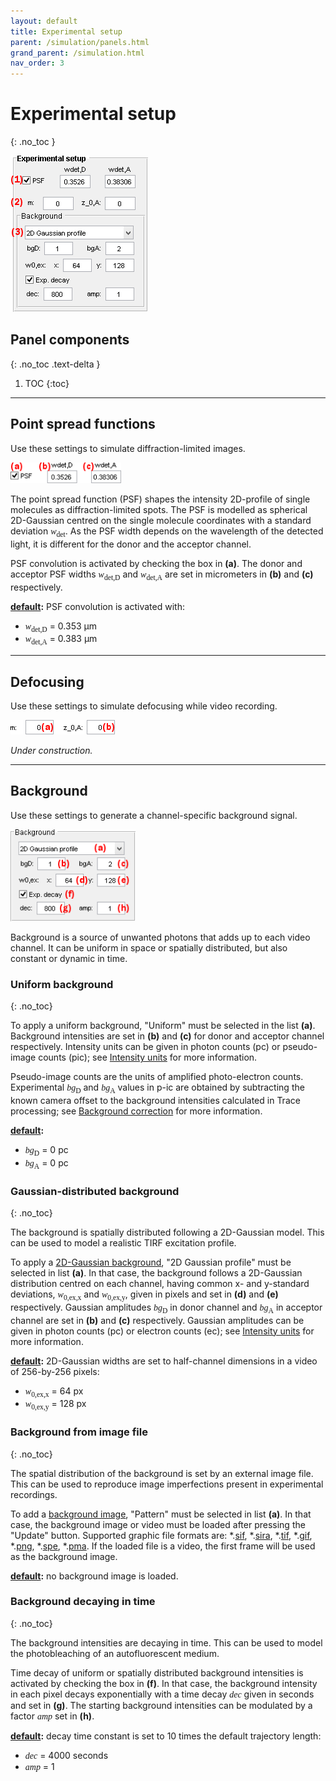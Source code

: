 ```yaml
---
layout: default
title: Experimental setup
parent: /simulation/panels.html
grand_parent: /simulation.html
nav_order: 3
---
```


# Experimental setup
{: .no_toc }

<a href="../../assets/images/gui/sim-panel-experimental-setup.png"><img src="../../assets/images/gui/sim-panel-experimental-setup.png" style="max-width: 220px;"  /></a>

## Panel components
{: .no_toc .text-delta }

1. TOC
{:toc}

---

## Point spread functions

Use these settings to simulate diffraction-limited images.

<a href="../../assets/images/gui/sim-panel-experimental-setup-psf.png"><img src="../../assets/images/gui/sim-panel-experimental-setup-psf.png" style="max-width: 177px;" /></a>

The point spread function (PSF) shapes the intensity 2D-profile of single molecules as diffraction-limited spots. 
The PSF is modelled as spherical 2D-Gaussian centred on the single molecule coordinates with a standard deviation 
<span style="font-family: Times;">*w*<sub>det</sub></span>.
As the PSF width depends on the wavelength of the detected light, it is different for the donor and the acceptor channel.

PSF convolution is activated by checking the box in **(a)**.
The donor and acceptor PSF widths 
<span style="font-family: Times;">*w*<sub>det,D</sub></span> 
and 
<span style="font-family: Times;">*w*<sub>det,A</sub></span> 
are set in micrometers in **(b)** and **(c)** respectively.

**<u>default</u>:** PSF convolution is activated with:
* <span style="font-family: Times;">*w*<sub>det,D</sub></span> = 0.353 &#956;m
* <span style="font-family: Times;">*w*<sub>det,A</sub></span> = 0.383 &#956;m

---

## Defocusing

Use these settings to simulate defocusing while video recording.

<a href="../../assets/images/gui/sim-panel-experimental-setup-defocus.png"><img src="../../assets/images/gui/sim-panel-experimental-setup-defocus.png" style="max-width: 220px;" /></a>

*Under construction.*

---

## Background

Use these settings to generate a channel-specific background signal.

<a href="../../assets/images/gui/sim-panel-experimental-setup-background.png"><img src="../../assets/images/gui/sim-panel-experimental-setup-background.png" style="max-width: 200px;" /></a>

Background is a source of unwanted photons that adds up to each video channel. 
It can be uniform in space or spatially distributed, but also constant or dynamic in time.


### Uniform background
{: .no_toc}

To apply a uniform background, "Uniform" must be selected in the list **(a)**. 
Background intensities are set in **(b)** and **(c)** for donor and acceptor channel respectively.
Intensity units can be given in photon counts (pc) or pseudo-image counts (pic); see
[Intensity units](panel-molecules.html#intensity-units) for more information.

Pseudo-image counts are the units of amplified photo-electron counts. 
Experimental 
<span style="font-family: Times;">*bg*<sub>D</sub></span> 
and 
<span style="font-family: Times;">*bg*<sub>A</sub></span> 
values in p-ic are obtained by subtracting the known camera offset to the background intensities calculated in Trace processing; see 
[Background correction](../../trace-processing/panels/panel-subimage-background-correction.html#background) for more information.

**<u>default</u>:** 
* <span style="font-family: Times;">*bg*<sub>D</sub></span> = 0 pc
* <span style="font-family: Times;">*bg*<sub>A</sub></span> = 0 pc


### Gaussian-distributed background
{: .no_toc}

The background is spatially distributed following a 2D-Gaussian model. 
This can be used to model a realistic TIRF excitation profile.

To apply a <u>2D-Gaussian background</u>, "2D Gaussian profile" must be selected in list **(a)**.
In that case, the background follows a 2D-Gaussian distribution centred on each channel, having common x- and y-standard deviations, 
<span style="font-family: Times;">*w*<sub>0,ex,x</sub></span> 
and 
<span style="font-family: Times;">*w*<sub>0,ex,y</sub></span>, 
given in pixels and set in **(d)** and **(e)** respectively.
Gaussian amplitudes 
<span style="font-family: Times;">*bg*<sub>D</sub></span> 
in donor channel and 
<span style="font-family: Times;">*bg*<sub>A</sub></span> 
in acceptor channel are set in **(b)** and **(c)** respectively.
Gaussian amplitudes can be given in photon counts (pc) or electron counts (ec); see
[Intensity units](panel-molecules.html#intensity-units) for more information.

**<u>default</u>:** 2D-Gaussian widths are set to half-channel dimensions in a video of 256-by-256 pixels:
* <span style="font-family: Times;">*w*<sub>0,ex,x</sub></span> = 64 px
* <span style="font-family: Times;">*w*<sub>0,ex,y</sub></span> = 128 px


### Background from image file
{: .no_toc}

The spatial distribution of the background is set by an external image file. 
This can be used to reproduce image imperfections present in experimental recordings.

To add a <u>background image</u>, "Pattern" must be selected in list **(a)**.
In that case, the background image or video must be loaded after pressing the "Update" button.
Supported graphic file formats are: *.<u>sif</u>, *.<u>sira</u>, *.<u>tif</u>, *.<u>gif</u>, *.<u>png</u>, *.<u>spe</u>, *.<u>pma</u>.
If the loaded file is a video, the first frame will be used as the background image.

**<u>default</u>:** no background image is loaded.


### Background decaying in time
{: .no_toc}

The background intensities are decaying in time. 
This can be used to model the photobleaching of an autofluorescent medium.

Time decay of uniform or spatially distributed background intensities is activated by checking the box in **(f)**.
In that case, the background intensity in each pixel decays exponentially with a time decay 
<span style="font-family: Times;">*dec*</span> 
given in seconds and set in **(g)**.
The starting background intensities can be modulated by a factor 
<span style="font-family: Times;">*amp*</span> 
set in **(h)**. 

**<u>default</u>:** decay time constant is set to 10 times the default trajectory length:
* <span style="font-family: Times;">*dec*</span> = 4000 seconds
* <span style="font-family: Times;">*amp*</span> = 1



